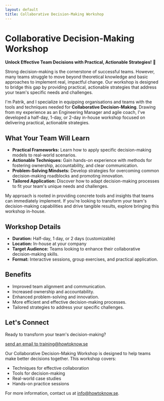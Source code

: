 ```yaml
---
layout: default
title: Collaborative Decision-Making Workshop
---
```


# Collaborative Decision-Making Workshop

**Unlock Effective Team Decisions with Practical, Actionable Strategies!** 🤝

Strong decision-making is the cornerstone of successful teams. However, many teams struggle to move beyond theoretical knowledge and basic approaches to implement real, impactful change. Our workshop is designed to bridge this gap by providing practical, actionable strategies that address your team's specific needs and challenges.

I'm Patrik, and I specialize in equipping organisations and teams with the tools and techniques needed for **Collaborative Decision-Making**. Drawing from my experience as an Engineering Manager and agile coach, I've developed a half-day, 1-day, or 2-day in-house workshop focused on delivering practical, actionable strategies.

## What Your Team Will Learn

* **Practical Frameworks:** Learn how to apply specific decision-making models to real-world scenarios.
* **Actionable Techniques:** Gain hands-on experience with methods for fostering ownership, accountability, and clear communication.
* **Problem-Solving Mindsets:** Develop strategies for overcoming common decision-making roadblocks and promoting innovation.
* **Tailored Application:** Discover how to adapt decision-making processes to fit your team's unique needs and challenges.

My approach is rooted in providing concrete tools and insights that teams can immediately implement. If you're looking to transform your team's decision-making capabilities and drive tangible results, explore bringing this workshop in-house.

## Workshop Details

* **Duration:** Half-day, 1 day, or 2 days (customizable)
* **Location:** In-house at your company
* **Target Audience:** Teams looking to enhance their collaborative decision-making skills.
* **Format:** Interactive sessions, group exercises, and practical application.

## Benefits

* Improved team alignment and communication.
* Increased ownership and accountability.
* Enhanced problem-solving and innovation.
* More efficient and effective decision-making processes.
* Tailored strategies to address your specific challenges.

## Let's Connect

Ready to transform your team's decision-making?

[send an email to training@howtoknow.se](mailto:training@howtoknow.se)

Our Collaborative Decision-Making Workshop is designed to help teams make better decisions together. This workshop covers:

* Techniques for effective collaboration
* Tools for decision-making
* Real-world case studies
* Hands-on practice sessions

For more information, contact us at [info@howtoknow.se](mailto:info@howtoknow.se).

